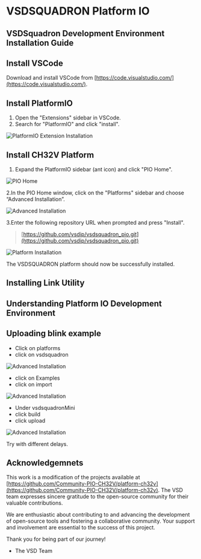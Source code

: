 # VSDSQUADRON Platform IO

## VSDSquadron Development Environment Installation Guide

## Install VSCode

Download and install VSCode from [https://code.visualstudio.com/](https://code.visualstudio.com/).

## Install PlatformIO

1. Open the "Extensions" sidebar in VSCode.
2. Search for "PlatformIO" and click "install".

![PlatformIO Extension Installation](docs/pio_extension_install.png)

## Install CH32V Platform

1. Expand the PlatformIO sidebar (ant icon) and click "PIO Home".

![PIO Home](docs/pio_home.png)

2.In the PIO Home window, click on the "Platforms" sidebar and choose “Advanced Installation”.

![Advanced Installation](docs/platform_install.png)

3.Enter the following repository URL when prompted and press "Install".

> [https://github.com/vsdip/vsdsquadron_pio.git](https://github.com/vsdip/vsdsquadron_pio.git)

![Platform Installation](docs/platform_install_2.png)

The VSDSQUADRON platform should now be successfully installed.

## Installing Link Utility

## Understanding Platform IO Development Environment

## Uploading blink example

- Click on platforms
- click on vsdsquadron

![Advanced Installation](docs/platform_home.png)

- click on Examples
- click on import

![Advanced Installation](docs/import_example.png)

- Under vsdsquadronMini
- click build
- click upload

![Advanced Installation](docs/build_upload.png)

Try with different delays.

## Acknowledgemnets

This work is a modification of the projects available at [https://github.com/Community-PIO-CH32V/platform-ch32v](https://github.com/Community-PIO-CH32V/platform-ch32v). The VSD team expresses sincere gratitude to the open-source community for their valuable contributions.

We are enthusiastic about contributing to and advancing the development of open-source tools and fostering a collaborative community. Your support and involvement are essential to the success of this project.

Thank you for being part of our journey!

- The VSD Team
